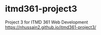 # itmd361-project3
 Project 3 for ITMD 361 Web Development
 https://nhussain2.github.io/itmd361-project3/
